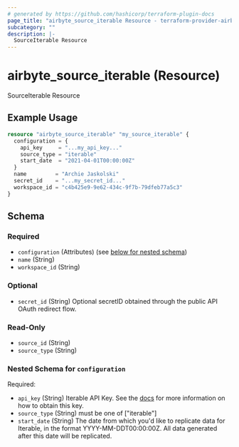 ```yaml
---
# generated by https://github.com/hashicorp/terraform-plugin-docs
page_title: "airbyte_source_iterable Resource - terraform-provider-airbyte"
subcategory: ""
description: |-
  SourceIterable Resource
---
```


# airbyte_source_iterable (Resource)

SourceIterable Resource

## Example Usage

```terraform
resource "airbyte_source_iterable" "my_source_iterable" {
  configuration = {
    api_key     = "...my_api_key..."
    source_type = "iterable"
    start_date  = "2021-04-01T00:00:00Z"
  }
  name         = "Archie Jaskolski"
  secret_id    = "...my_secret_id..."
  workspace_id = "c4b425e9-9e62-434c-9f7b-79dfeb77a5c3"
}
```

<!-- schema generated by tfplugindocs -->
## Schema

### Required

- `configuration` (Attributes) (see [below for nested schema](#nestedatt--configuration))
- `name` (String)
- `workspace_id` (String)

### Optional

- `secret_id` (String) Optional secretID obtained through the public API OAuth redirect flow.

### Read-Only

- `source_id` (String)
- `source_type` (String)

<a id="nestedatt--configuration"></a>
### Nested Schema for `configuration`

Required:

- `api_key` (String) Iterable API Key. See the <a href="https://docs.airbyte.com/integrations/sources/iterable">docs</a> for more information on how to obtain this key.
- `source_type` (String) must be one of ["iterable"]
- `start_date` (String) The date from which you'd like to replicate data for Iterable, in the format YYYY-MM-DDT00:00:00Z. All data generated after this date will be replicated.


